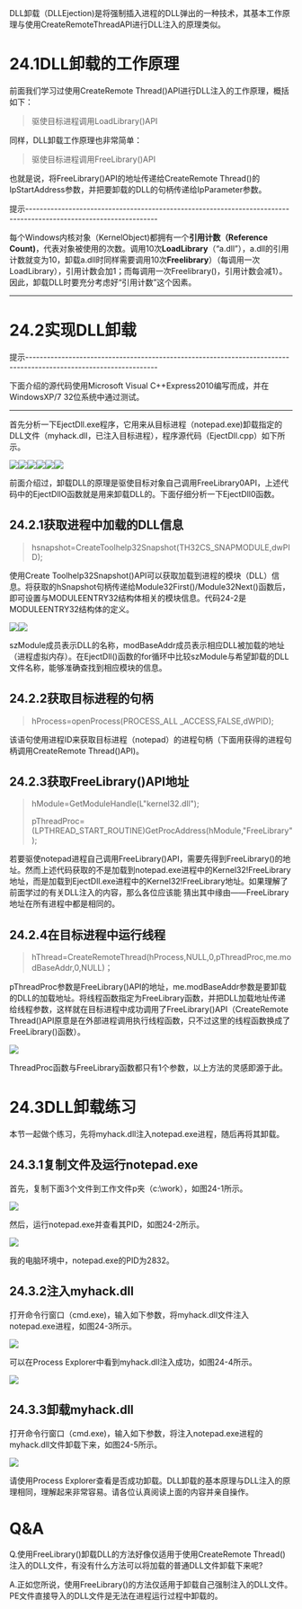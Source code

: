 DLL卸载（DLLEjection)是将强制插入进程的DLL弹出的一种技术，其基本工作原理与使用CreateRemoteThreadAPI进行DLL注入的原理类似。

# 24.1DLL卸载的工作原理
前面我们学习过使用CreateRemote Thread()API进行DLL注入的工作原理，概括如下：

> 驱使目标进程调用LoadLibrary()API
>

同样，DLL卸载工作原理也非常简单：

> 驱使目标进程调用FreeLibrary()API
>

也就是说，将FreeLibrary()API的地址传递给CreateRemote Thread()的IpStartAddress参数，并把要卸载的DLL的句柄传递给IpParameter参数。

提示------------------------------------------------------------------------------------------------------------------

每个Windows内核对象（KernelObject)都拥有一个**引用计数（Reference Count)**，代表对象被使用的次数。调用10次**LoadLibrary**（“a.dll”），a.dll的引用计数就变为10，卸载a.dll时同样需要调用10次**Freelibrary**）（每调用一次LoadLibrary），引用计数会加1；而每调用一次Freelibrary()，引用计数会减1）。因此，卸载DLL时要充分考虑好“引用计数”这个因素。

-----------------------------------------------------------------------------------------------------------------------

# 24.2实现DLL卸载
提示------------------------------------------------------------------------------------------------------------------

下面介绍的源代码使用Microsoft Visual C++Express2010编写而成，并在WindowsXP/7 32位系统中通过测试。

-----------------------------------------------------------------------------------------------------------------------

首先分析一下EjectDll.exe程序，它用来从目标进程（notepad.exe)卸载指定的DLL文件（myhack.dll，已注入目标进程），程序源代码（EjectDll.cpp）如下所示。

![](https://cdn.nlark.com/yuque/0/2020/png/574026/1582096938301-12ce5cae-ac44-4411-b3c4-97c765247309.png)![](https://cdn.nlark.com/yuque/0/2020/png/574026/1582096939760-d3c2269b-0c27-4e5d-ada1-4da23d18ecf7.png)![](https://cdn.nlark.com/yuque/0/2020/png/574026/1582096943082-255faeed-cbb4-49a0-a6ff-f84ff919a735.png)![](https://cdn.nlark.com/yuque/0/2020/png/574026/1582096944205-d89df3c3-1938-4a84-9dcc-b92cffeefe9c.png)![](https://cdn.nlark.com/yuque/0/2020/png/574026/1582096945417-c2bb1bbb-3715-48b5-afae-5c44230632ff.png)![](https://cdn.nlark.com/yuque/0/2020/png/574026/1582096946423-54a1bc67-9aa9-4904-aab6-bd40c56e0a11.png)

前面介绍过，卸载DLL的原理是驱使目标对象自己调用FreeLibrary0API，上述代码中的EjectDllO函数就是用来卸载DLL的。下面仔细分析一下EjectDll0函数。

## 24.2.1获取进程中加载的DLL信息
> hsnapshot=CreateToolhelp32Snapshot(TH32CS_SNAPMODULE,dwPID);
>

使用Create Toolhelp32Snapshot()API可以获取加载到进程的模块（DLL）信息。将获取的hSnapshot句柄传递给Module32First()/Module32Next()函数后，即可设置与MODULEENTRY32结构体相关的模块信息。代码24-2是MODULEENTRY32结构体的定义。

![](https://cdn.nlark.com/yuque/0/2020/png/574026/1582097093937-95032a41-1f2f-482f-8d78-35c1029a5e13.png)![](https://cdn.nlark.com/yuque/0/2020/png/574026/1582097094974-0d7dd360-cf68-4aff-9e84-1e28eced0a42.png)

szModule成员表示DLL的名称，modBaseAddr成员表示相应DLL被加载的地址（进程虚拟内存）。在EjectDll()函数的for循环中比较szModule与希望卸载的DLL文件名称，能够准确查找到相应模块的信息。

## 24.2.2获取目标进程的句柄
> hProcess=openProcess(PROCESS_ALL _ACCESS,FALSE,dWPID);
>

该语句使用进程ID来获取目标进程（notepad）的进程句柄（下面用获得的进程句柄调用CreateRemote Thread()API)。

## 24.2.3获取FreeLibrary()API地址
> hModule=GetModuleHandle(L"kernel32.dll");
>
> pThreadProc=(LPTHREAD_START_ROUTINE)GetProcAddress(hModule,"FreeLibrary");
>

若要驱使notepad进程自己调用FreeLibrary()API，需要先得到FreeLibrary()的地址。然而上述代码获取的不是加载到notepad.exe进程中的Kernel32!FreeLibrary地址，而是加载到EjectDll.exe进程中的Kernel32!FreeLibrary地址。如果理解了前面学过的有关DLL注入的内容，那么各位应该能 猜出其中缘由——FreeLibrary地址在所有进程中都是相同的。

## 24.2.4在目标进程中运行线程
> hThread=CreateRemoteThread(hProcess,NULL,0,pThreadProc,me.modBaseAddr,0,NULL)；
>

pThreadProc参数是FreeLibrary()API的地址，me.modBaseAddr参数是要卸载的DLL的加载地址。将线程函数指定为FreeLibrary函数，并把DLL加载地址传递给线程参数，这样就在目标进程中成功调用了FreeLibrary()API（CreateRemote Thread()API原意是在外部进程调用执行线程函数，只不过这里的线程函数换成了FreeLibrary()函数）。

![](https://cdn.nlark.com/yuque/0/2020/png/574026/1582097617446-1c27d418-214d-476c-9e93-7b4193516e4c.png)

ThreadProc函数与FreeLibrary函数都只有1个参数，以上方法的灵感即源于此。

# 24.3DLL卸载练习
本节一起做个练习，先将myhack.dll注入notepad.exe进程，随后再将其卸载。

## 24.3.1复制文件及运行notepad.exe
首先，复制下面3个文件到工作文件p夹（c:\work），如图24-1所示。

![](https://cdn.nlark.com/yuque/0/2020/png/574026/1582098019282-d7281ed3-55dd-43be-8a1f-65d78cdd3116.png)

然后，运行notepad.exe并查看其PID，如图24-2所示。

![](https://cdn.nlark.com/yuque/0/2020/png/574026/1582098062088-56c24f3b-34a7-4974-a332-c69ca325364d.png)

我的电脑环境中，notepad.exe的PID为2832。

## 24.3.2注入myhack.dll
打开命令行窗口（cmd.exe)，输入如下参数，将myhack.dll文件注入notepad.exe进程，如图24-3所示。

![](https://cdn.nlark.com/yuque/0/2020/png/574026/1582098161983-3089632c-b464-4b7b-91e5-5335dcfc477e.png)

可以在Process Explorer中看到myhack.dll注入成功，如图24-4所示。

![](https://cdn.nlark.com/yuque/0/2020/png/574026/1582098222038-5d65acdb-5154-4d54-81e7-7a5f5799f29d.png)

## 24.3.3卸载myhack.dll
打开命令行窗口（cmd.exe)，输入如下参数，将注入notepad.exe进程的myhack.dll文件卸载下来，如图24-5所示。

![](https://cdn.nlark.com/yuque/0/2020/png/574026/1582098280829-7de6b9d5-4a23-4480-bfb2-f2a92e8e2959.png)

请使用Process Explorer查看是否成功卸载。DLL卸载的基本原理与DLL注入的原理相同，理解起来非常容易。请各位认真阅读上面的内容并亲自操作。

# Q&A
Q.使用FreeLibrary()卸载DLL的方法好像仅适用于使用CreateRemote Thread()注入的DLL文件，有没有什么方法可以将加载的普通DLL文件卸载下来呢?

A.正如您所说，使用FreeLibrary()的方法仅适用于卸载自己强制注入的DLL文件。PE文件直接导入的DLL文件是无法在进程运行过程中卸载的。

